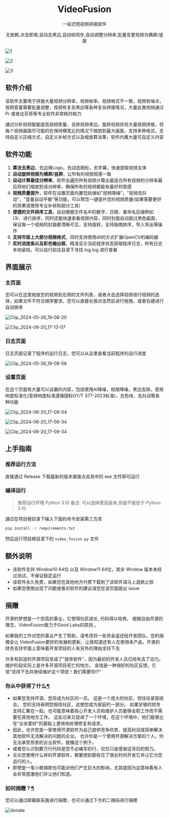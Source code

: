 <h1 align="center">
    VideoFusion
</h1>
<p align="center">一站式短视频拼接软件<p>
<p align="center">
    无依赖,点击即用,自动去黑边,自动帧同步,自动调整分辨率,批量变更视频为横屏/竖屏
</p>

![1](./README.assets/1.jpg)

![2](./README.assets/2.jpg)

![3](./README.assets/3.jpg)




## 软件介绍

该软件主要用于拼接大量视频分辨率，视频帧率，视频格式不一致，视频有噪点，视频音量需要批量调整，视频有复杂黑边等各种复杂拼接情况，大量此类视频通过 Pr 或者达芬奇等专业软件非常耗时耗力

通过分析视频智能提高视频质量，去除视频黑边，旋转视频并将大量视频拼接，将每个视频画面尽可能的在保持横宽比的情况下缩放到最大画面，支持多种格式，支持自定义压缩方式，自定义补帧方式以及缩放算法等，软件内置大量可自定义内容

## 软件功能

1. **算法去黑边**，去边缘Logo，去动态图标，去字幕，快速提取视频主体
2. **自动旋转视频为横屏/竖屏**，让所有的视频观感一致
3. **自动计算最佳分辨率**，软件会遍历所有视频计算出最适合所有视频的分辨率最后将他们缩放到该分辨率，确保所有的视频都能有最好的观感
4. **视频质量提升**，软件在设置页面内置包括诸如"视频降噪"，"视频去抖动"，"音量自动平衡"等功能，可以帮您一键提升您的视频质量(如果需要更好的效果请使用专业补帧和超分工具)
5. **便捷的文件排序工具**，自动根据文件名中的数字、日期、重命名后缀例如(3)、进行排序，同时还能快速查看视频内容，同时封面自动跳过黑色画面，保证每一个视频的封面都清晰可见，支持旋转，支持拖拽排序，导入导出等操作
6. **支持市面上大部分视频格式**，同时支持使用dll的方式扩展OpenCV的编码器
7. **实时进度条以及彩色输出框**，精准显示当前程序状态获取程序日志，所有日志本地留档，可以自行前往目录下寻找 log.log 进行查看

## 界面展示

### 主页面

您可以在这里拖放您的视频到左侧的文件列表，或者点击选择视频进行视频的选择，如果文件不符合顺序要求，您可以直接长按点击然后进行拖拽，或者右键进行自动排序

![Clip_2024-05-26_19-08-20](./README.assets/Clip_2024-05-26_19-08-20.png)

![Clip_2024-06-20_17-13-07](./README.assets/Clip_2024-06-20_17-13-07.png)

### 日志页面

日志页面记录了程序的运行日志，您可以从这里查看当前程序的运行进度

![Clip_2024-05-26_19-08-58](./README.assets/Clip_2024-05-26_19-08-58.png)

### 设置页面

在这个页面有大量可以设置的内容，包括使用AI降噪，视频降噪，黑边去除，音频响度标准化(音频响度标准遵循国标GY/T 377-2023标准)，去色块，去抖动等各种功能

![Clip_2024-06-20_17-09-04](./README.assets/Clip_2024-06-20_17-09-04.png)

![Clip_2024-06-20_17-08-34](./README.assets/Clip_2024-06-20_17-08-34.png)

![Clip_2024-06-20_17-09-34](./README.assets/Clip_2024-06-20_17-09-34.png)

## 上手指南

### 推荐运行方法

直接通过 Release 下载最新的版本直接点击其中的 exe 文件即可运行

### 编译运行

> 推荐运行环境 Python 3.10
> 备注: 可以选择更高版本,但是不能低于 Python 3.10

通过在项目根目录下输入下面的命令安装第三方库

```cmd
pip install -r requirements.txt
```

然后运行项目根目录下的 `video_fusion.py` 文件

## 额外说明

- 该软件支持 Window10 64位 以及 Window11 64位，其余 Window 版本未经过测试，不保证稳定运行
- 该软件永久免费，如果您在其他地方付费下载到了该软件请马上退款止损
- 如果您使用出现了问题或者对软件的建议请您在该页面提出 issue

## 捐赠

开源的梦想是一个崇高的事业，它使得社区成长, 代码得以培育。 根据自由开源的理念，VideoFusion致力于Good Labs的原则 。

如果我的工作对您的事业产生了帮助，请考虑将一些资金返还给开发团队，您的捐赠会让 VideoFusion更好的发展和更新，让我知道还有人在使用本产品，开源的财务支持字面上意味着开发项目的人有另外的理由坚持下去

许多有前途的开源项目变成了“放弃软件”，因为最初的开发人员已经失去了动力。 维护阶段实际上是许多开源项目死亡的地方。 金钱是一种很好的社区反馈，它说“坚持下去并继续维护这个项目！我们需要你!!!”

### 你从中获得了什么[¶](https://somethingcool.top/SimpleWMS/donation.html#_2)

- 如果您支持开源，您将成为社区的一员。 这是一个庞大的社区，但往往紧密结合。 您的支持表明您相信社区，这使您成为家庭的一部分。 如果足够的财务支持汇集在一起，也可能意味着核心开发人员和维护人员能够全职工作而不需要在其他地方工作。 这反过来又促进了一个环境，在这个环境中，他们能够比在“业余爱好”的基础上更快地处理修复和请求。
- 因此，也许您是一家使用开源软件为自己提供竞争优势、提高利润或简单解决其他软件无法解决的问题的企业。 也许你是一个使用开源解决方案的个人，你无法承受昂贵的企业软件。就像这个例子。
- 或者您认识到数万行代码是您不必编写的行，仅仅只是感谢这背后的努力。
- 无论您使用什么样的开源软件，都要想到那些花了很长时间开发它并让它为您运行的人。
- 即使是一笔小额捐款也可能对他们产生巨大的影响，尤其是因为这意味着有人会非常感激他们并让他们知道。

### 如何捐赠？[¶](https://somethingcool.top/SimpleWMS/donation.html#_3)

您可以通过邮箱联系我进行捐赠，也可以通过下方的二维码进行捐赠

![donate](./README.assets/donate.png)
